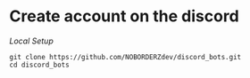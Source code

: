 # Create account on the discord

*Local Setup*

```
git clone https://github.com/NOBORDERZdev/discord_bots.git
cd discord_bots
```